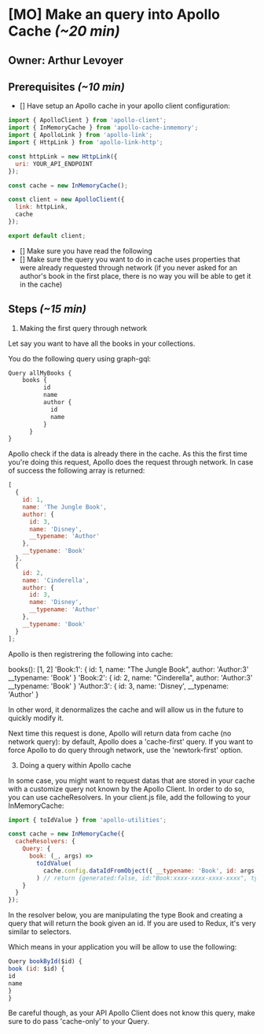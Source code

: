 # [MO] Make an query into Apollo Cache _(~20 min)_

## Owner: Arthur Levoyer

## Prerequisites _(~10 min)_

* [] Have setup an Apollo cache in your apollo client configuration:

```javascript
import { ApolloClient } from 'apollo-client';
import { InMemoryCache } from 'apollo-cache-inmemory';
import { ApolloLink } from 'apollo-link';
import { HttpLink } from 'apollo-link-http';

const httpLink = new HttpLink({
  uri: YOUR_API_ENDPOINT
});

const cache = new InMemoryCache();

const client = new ApolloClient({
  link: httpLink,
  cache
});

export default client;
```

* [] Make sure you have read the following
* [] Make sure the query you want to do in cache uses properties that were already requested through network (if you never asked for an author's book in the first place, there is no way you will be able to get it in the cache)

## Steps _(~15 min)_

1.  Making the first query through network

Let say you want to have all the books in your collections.

You do the following query using graph-gql:

```javascript
Query allMyBooks {
    books {
          id
          name
          author {
            id
            name
          }
      }
}
```

Apollo check if the data is already there in the cache. As this the first time you're doing this request, Apollo does the request through network. In case of success the following array is returned:

```javascript
[
  {
    id: 1,
    name: 'The Jungle Book',
    author: {
      id: 3,
      name: 'Disney',
      __typename: 'Author'
    },
    __typename: 'Book'
  },
  {
    id: 2,
    name: 'Cinderella',
    author: {
      id: 3,
      name: 'Disney',
      __typename: 'Author'
    },
    __typename: 'Book'
  }
];
```

Apollo is then registrering the following into cache:

books(): [1, 2]
'Book:1': {
id: 1,
name: "The Jungle Book",
author: 'Author:3'
\_\_typename: 'Book'
}
'Book:2': {
id: 2,
name: "Cinderella",
author: 'Author:3'
\_\_typename: 'Book'
}
'Author:3': {
id: 3,
name: 'Disney',
\_\_typename: 'Author'
}

In other word, it denormalizes the cache and will allow us in the future to quickly modify it.

Next time this request is done, Apollo will return data from cache (no network query): by default, Apollo does a 'cache-first' query.
If you want to force Apollo to do query through network, use the 'newtork-first' option.

3.  Doing a query within Apollo cache

In some case, you might want to request datas that are stored in your cache with a customize query not known by the Apollo Client.
In order to do so, you can use cacheResolvers. In your client.js file, add the following to your InMemoryCache:

```javascript
import { toIdValue } from 'apollo-utilities';

const cache = new InMemoryCache({
  cacheResolvers: {
    Query: {
      book: (_, args) =>
        toIdValue(
          cache.config.dataIdFromObject({ __typename: 'Book', id: args.id }) // return Book:xxxx-xxxx-xxxx-xxxx
        ) // return {generated:false, id:"Book:xxxx-xxxx-xxxx-xxxx", type:"id", typename:undefined}
    }
  }
});
```

In the resolver below, you are manipulating the type Book and creating a query that will return the book given an id. If you are used to Redux, it's very similar to selectors.

Which means in your application you will be allow to use the following:

```javascript
Query bookById($id) {
book (id: $id) {
id
name
}
}
```

Be careful though, as your API Apollo Client does not know this query, make sure to do pass 'cache-only' to your Query.
